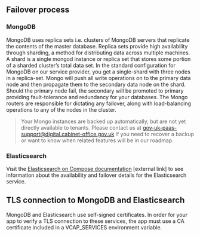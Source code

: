 ## Failover process

### MongoDB

MongoDB uses replica sets i.e. clusters of MongoDB servers that replicate the contents of the master database. Replica sets provide high availability through sharding, a method for distributing data across multiple machines. A shard is a single mongod instance or replica set that stores some portion of a sharded cluster’s total data set. In the standard configuration for MongoDB on our service provider, you get a single-shard with three nodes in a replica-set. Mongo will push all write operations on to the primary data node and then propagate them to the secondary data node on the shard. Should the primary node fail, the secondary will be promoted to primary providing fault-tolerance and redundancy for your databases. The Mongo routers are responsible for dictating any failover, along with load-balancing operations to any of the nodes in the cluster.

>Your Mongo instances are backed up automatically, but are not yet directly available to tenants. Please contact us at [gov-uk-paas-support@digital.cabinet-office.gov.uk](mailto:gov-uk-paas-support@digital.cabinet-office.gov.uk) if you need to recover a backup or want to know when related features will be in our roadmap.

### Elasticsearch

Visit the [Elasticsearch on Compose documentation](https://help.compose.com/docs/elasticsearch-on-compose#section-high-availability-and-failover-details) [external link] to see information about the availability and failover details for the Elasticsearch service.

## TLS connection to MongoDB and Elasticsearch

MongoDB and Elasticsearch use self-signed certificates. In order for your app to verify a TLS connection to these services, the app must use a CA certificate included in a VCAP_SERVICES environment variable.
